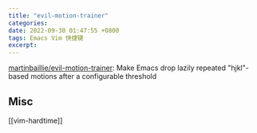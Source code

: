```yaml
---
title: "evil-motion-trainer"
categories: 
date: 2022-09-30 01:47:55 +0800
tags: Emacs Vim 快捷键
excerpt: 
---
```




[martinbaillie/evil-motion-trainer](https://github.com/martinbaillie/evil-motion-trainer): Make Emacs drop lazily repeated "hjkl"-based motions after a configurable threshold



## Misc

[[vim-hardtime]]




